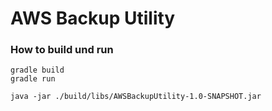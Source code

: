 # AWS Backup Utility

### How to build und run
```shell
gradle build 
gradle run

java -jar ./build/libs/AWSBackupUtility-1.0-SNAPSHOT.jar
```

